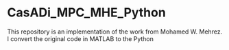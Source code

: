 # CasADi_MPC_MHE_Python

This repository is an implementation of the work from Mohamed W. Mehrez. I convert the original code in MATLAB to the Python
